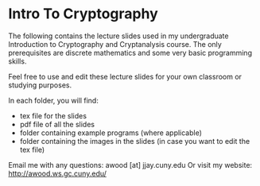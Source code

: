 # Intro To Cryptography

The following contains the lecture slides used in my undergraduate Introduction to Cryptography and Cryptanalysis course. The only prerequisites are discrete mathematics and some very basic programming skills. 

Feel free to use and edit these lecture slides for your own classroom or studying purposes.

In each folder, you will find:
- tex file for the slides
- pdf file of all the slides
- folder containing example programs (where applicable)
- folder containing the images in the slides (in case you want to edit the tex file) 

Email me with any questions: awood [at] jjay.cuny.edu
Or visit my website: http://awood.ws.gc.cuny.edu/